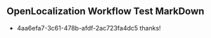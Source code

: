 ## OpenLocalization Workflow Test MarkDown
* 4aa6efa7-3c61-478b-afdf-2ac723fa4dc5 thanks!

<!--HONumber=Aug16_HO1-->


